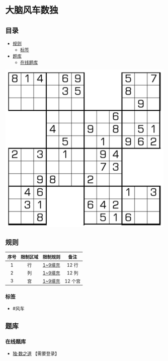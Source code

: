 # 大脑风车数独
<!-- START doctoc generated TOC please keep comment here to allow auto update -->
<!-- DON'T EDIT THIS SECTION, INSTEAD RE-RUN doctoc TO UPDATE -->
## 目录

- [规则](#%E8%A7%84%E5%88%99)
  - [标签](#%E6%A0%87%E7%AD%BE)
- [题库](#%E9%A2%98%E5%BA%93)
  - [在线题库](#%E5%9C%A8%E7%BA%BF%E9%A2%98%E5%BA%93)

<!-- END doctoc generated TOC please keep comment here to allow auto update -->

![题](../../images/sudoku/大脑风车数独.png)

## 规则

| 序号  | 限制区域 | 限制规则    |  备注   |
|:---:|:----:|:--------|:-----:|
|  1  |  行   | [1~9填充] | 12 行  |
|  2  |  列   | [1~9填充] | 12 列  |
|  3  |  宫   | [1~9填充] | 12 个宫 |

### 标签

- #风车

## 题库

### 在线题库

- [独·数之道](http://www.sudokufans.org.cn/lx/game.index.php?type=fc4) 【需要登录】

[1~9填充]: ../../rules/rules.md#1to9填充
